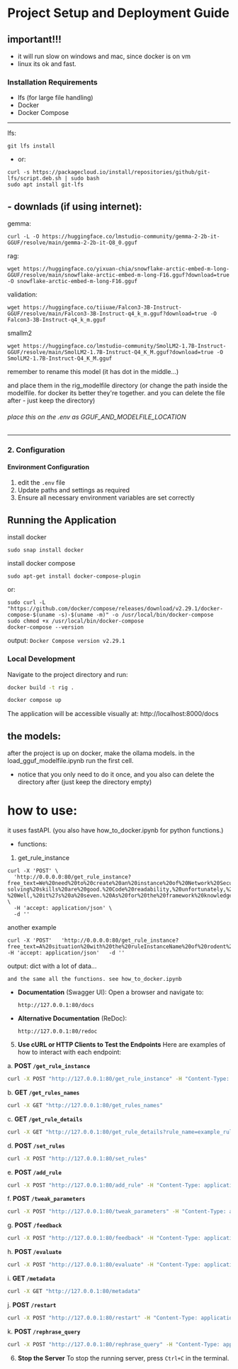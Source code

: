 
# Project Setup and Deployment Guide

## important!!!
- it will run slow on windows and mac, since docker is on vm
- linux its ok and fast.

### Installation Requirements
- lfs (for large file handling)
- Docker
- Docker Compose


-------------
lfs:
```angular2html
git lfs install
```
- or:
```angular2html
curl -s https://packagecloud.io/install/repositories/github/git-lfs/script.deb.sh | sudo bash
sudo apt install git-lfs
```

## - downlads (if using internet):
gemma:
```
curl -L -O https://huggingface.co/lmstudio-community/gemma-2-2b-it-GGUF/resolve/main/gemma-2-2b-it-Q8_0.gguf
```
rag:
```
wget https://huggingface.co/yixuan-chia/snowflake-arctic-embed-m-long-GGUF/resolve/main/snowflake-arctic-embed-m-long-F16.gguf?download=true -O snowflake-arctic-embed-m-long-F16.gguf
```

validation:
```
wget https://huggingface.co/tiiuae/Falcon3-3B-Instruct-GGUF/resolve/main/Falcon3-3B-Instruct-q4_k_m.gguf?download=true -O Falcon3-3B-Instruct-q4_k_m.gguf
```

smallm2
```
wget https://huggingface.co/lmstudio-community/SmolLM2-1.7B-Instruct-GGUF/resolve/main/SmolLM2-1.7B-Instruct-Q4_K_M.gguf?download=true -O SmolLM2-1.7B-Instruct-Q4_K_M.gguf
```
remember to rename this model (it has dot in the middle...)

and place them in the rig_modelfile directory (or change the path inside the modelfile. for docker its better they're together. and you can delete the file after - just keep the directory) 


###### place this on the .env as GGUF_AND_MODELFILE_LOCATION

----------------
### 2. Configuration

#### Environment Configuration
1. edit the `.env` file
2. Update paths and settings as required
3. Ensure all necessary environment variables are set correctly

## Running the Application

install docker
```
sudo snap install docker  
```

install docker compose
```
sudo apt-get install docker-compose-plugin
```
or:
```angular2html
sudo curl -L "https://github.com/docker/compose/releases/download/v2.29.1/docker-compose-$(uname -s)-$(uname -m)" -o /usr/local/bin/docker-compose
sudo chmod +x /usr/local/bin/docker-compose
docker-compose --version
```
output: ```Docker Compose version v2.29.1```
### Local Development
Navigate to the project directory and run:

```bash
docker build -t rig .
```
```bash
docker compose up
```

The application will be accessible visually at: http://localhost:8000/docs


## the models:
after the project is up on docker, 
make the ollama models. 
in the load_gguf_modelfile.ipynb run the first cell.
- notice that you only need to do it once, and you also can delete the directory after (just keep the directory empty) 

# how to use:
it uses fastAPI.
(you also have how_to_docker.ipynb for python functions.)
- functions:
1. get_rule_instance
```
curl -X 'POST' \
  'http://0.0.0.0:80/get_rule_instance?free_text=We%20need%20to%20create%20an%20instance%20of%20Network%20Security%20Breach.%20The%20issue%20pertains%20to%20a%20network%20security%20breach.%20The%20coding%20efficiency%20is%20merely%20average%20and%20the%20problem-solving%20skills%20are%20good.%20Code%20readability,%20unfortunately,%20is%20poor.%20However,%20the%20team%20collaboration%20skills%20are%20excellent.%20The%20debugging%20expertise%20can%20be%20rated%20as%20high.%20The%20severity%20of%20this%20event?%20Well,%20it%27s%20a%20seven.%20As%20for%20the%20framework%20knowledge,%20it%27s...%20well,%20let%27s%20leave%20it%20blank%20for%20now.' \
  -H 'accept: application/json' \
  -d ''
```
another example
```
curl -X 'POST'   'http://0.0.0.0:80/get_rule_instance?free_text=A%20situation%20with%20the%20ruleInstanceName%20of%20rodent%20examination%20delta%20needs%20to%20be%20investigated.%20We%27re%20dealing%20with%20a%20severity%20level%20of%20one.%20The%20tail%20bushiness%20is%20bristly,%20and%20um,%20the%20hunting%20stealth%20is%20low.%20However,%20there%27s%20no%20information%20on%20den%20construction,%20let%27s%20just%20say%20it%27s%20null.%20The%20howling%20pitch%20is%20two,%20and%20the%20nocturnal%20habits%20are%20very%20active.%20The%20prey%20diversity%20is%20four,%20and%20the%20speed%20bursts%20are%20something%20like%20fifteen.'   -H 'accept: application/json'   -d ''
```
output:
dict with a lot of data...

```
and the same all the functions. see how_to_docker.ipynb
```



- **Documentation** (Swagger UI):
  Open a browser and navigate to:
  ```
  http://127.0.0.1:80/docs
  ```

- **Alternative Documentation** (ReDoc):
  ```
  http://127.0.0.1:80/redoc
  ```

5. **Use cURL or HTTP Clients to Test the Endpoints**
Here are examples of how to interact with each endpoint:

a. **POST `/get_rule_instance`**
```bash
curl -X POST "http://127.0.0.1:80/get_rule_instance" -H "Content-Type: application/json" -d '{"free_text": "example free text"}'
```

b. **GET `/get_rules_names`**
```bash
curl -X GET "http://127.0.0.1:80/get_rules_names"
```

c. **GET `/get_rule_details`**
```bash
curl -X GET "http://127.0.0.1:80/get_rule_details?rule_name=example_rule_name"
```

d. **POST `/set_rules`**
```bash
curl -X POST "http://127.0.0.1:80/set_rules"
```

e. **POST `/add_rule`**
```bash
curl -X POST "http://127.0.0.1:80/add_rule" -H "Content-Type: application/json" -d '{"json_file_name": "rule.json"}'
```

f. **POST `/tweak_parameters`**
```bash
curl -X POST "http://127.0.0.1:80/tweak_parameters" -H "Content-Type: application/json" -d '{"classification_threshold": 0.9, "classification_temperature": 0.7}'
```

g. **POST `/feedback`**
```bash
curl -X POST "http://127.0.0.1:80/feedback" -H "Content-Type: application/json" -d '{"rig_response": {"query": "example query"}, "good": true}'
```

h. **POST `/evaluate`**
```bash
curl -X POST "http://127.0.0.1:80/evaluate" -H "Content-Type: application/json" -d '{"start_point": 0, "end_point": 2, "jump": 1, "batch_size": 250}'
```

i. **GET `/metadata`**
```bash
curl -X GET "http://127.0.0.1:80/metadata"
```

j. **POST `/restart`**
```bash
curl -X POST "http://127.0.0.1:80/restart" -H "Content-Type: application/json" -d '{"db_rules": true, "db_examples": true}'
```

k. **POST `/rephrase_query`**
```bash
curl -X POST "http://127.0.0.1:80/rephrase_query" -H "Content-Type: application/json" -d '{"query": "example query"}'
```

6. **Stop the Server**
To stop the running server, press `Ctrl+C` in the terminal.
